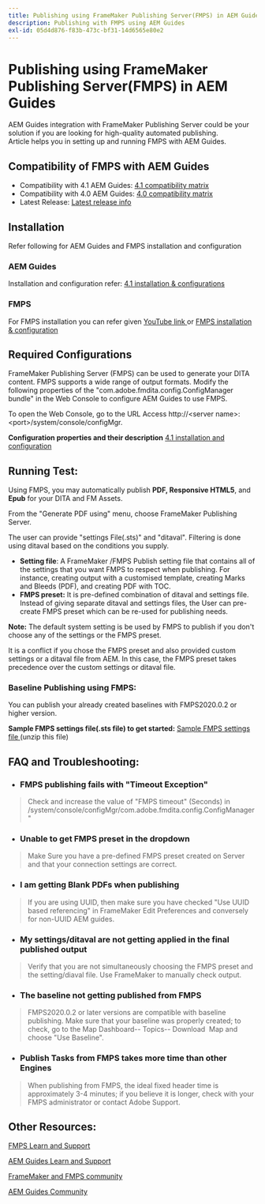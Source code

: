 ```yaml
---
title: Publishing using FrameMaker Publishing Server(FMPS) in AEM Guides
description: Publishing with FMPS using AEM Guides
exl-id: 05d4d876-f83b-473c-bf31-14d6565e80e2
---
```

# Publishing using FrameMaker Publishing Server(FMPS) in AEM Guides

AEM Guides integration with FrameMaker Publishing Server could be your solution if you are looking for high-quality automated publishing.  
Article helps you in setting up and running FMPS with AEM Guides.

## Compatibility of FMPS with AEM Guides

- Compatibility with 4.1 AEM Guides: [4.1 compatibility matrix ](/help/product-guide/release-info/release-notes-4.1.md#compatibility-matrix)
- Compatibility with 4.0 AEM Guides: [4.0 compatibility matrix](https://helpx.adobe.com/xml-documentation-for-experience-manager/release-note/release-notes-xml-documentation-solution-4-0.html/#Compatibility%20matrix)
- Latest Release: [Latest release info](help/product-guide/release-info/latest-release-info.md)

## Installation

Refer following for AEM Guides and FMPS installation and configuration

### AEM Guides

Installation and configuration refer: [ 4.1 installation & configurations ](https://helpx.adobe.com/content/dam/help/en/xml-documentation-solution/4-1-2/Adobe-Experience-Manager-Guides_Installation-Configuration-Guide_EN.pdf)

### FMPS

For FMPS installation you can refer given [YouTube link ](https://www.youtube.com/watch?v=2deelyM5VA8&t) or [FMPS installation & configuration ](https://help.adobe.com/en_US/framemaker/server/index.html#t=fmps-user-guide%2Finstall_config_fmps.html%23install_config_fmps&rhtocid=_2)

## Required Configurations

FrameMaker Publishing Server (FMPS) can be used to generate your DITA content. FMPS supports a wide range of output formats. Modify the following properties of the "com.adobe.fmdita.config.ConfigManager bundle" in the Web Console to configure AEM Guides to use FMPS.

To open the Web Console, go to the URL Access http://\<server name\>:\<port\>/system/console/configMgr.

**Configuration properties and their description** [4.1 installation and configuration ](https://helpx.adobe.com/content/dam/help/en/xml-documentation-solution/4-1-2/Adobe-Experience-Manager-Guides_Installation-Configuration-Guide_EN.pdf#page=89)

## Running Test:

Using FMPS, you may automatically publish **PDF, Responsive HTML5**, and **Epub** for your DITA and FM Assets.

From the "Generate PDF using" menu, choose FrameMaker Publishing Server.

The user can provide "settings File(.sts)" and "ditaval". Filtering is done using ditaval based on the conditions you supply.

-   **Setting file**: A FrameMaker /FMPS Publish setting file that contains all of the settings that you want FMPS to respect when publishing. For instance, creating output with a customised template, creating Marks and Bleeds (PDF), and creating PDF with TOC.
-   **FMPS preset:** It is pre-defined combination of ditaval and settings file. Instead of giving separate ditaval and settings files, the User can pre-create FMPS preset which can be re-used for publishing needs.

**Note:** The default system setting is be used by FMPS to publish if you don't choose any of the settings or the FMPS preset.

It is a conflict if you chose the FMPS preset and also provided custom settings or a ditaval file from AEM. In this case, the FMPS preset takes precedence over the custom settings or ditaval file.

### Baseline Publishing using FMPS:

You can publish your already created baselines with FMPS2020.0.2 or higher version.

**Sample FMPS settings file(.sts file) to get started:** [Sample FMPS  settings file ](https://acrobat.adobe.com/link/track?uri=urn:aaid:scds:US:ef750752-7a7e-4e51-923e-6b7d9861ed54) (unzip this file)

## FAQ and Troubleshooting:

-   ### FMPS publishing fails with "Timeout Exception"

>Check and increase the value of "FMPS timeout" (Seconds) in /system/console/configMgr/com.adobe.fmdita.config.ConfigManager"

-   ### Unable to get FMPS preset in the dropdown

>Make Sure you have a pre-defined FMPS preset created on Server and that your connection settings are correct.

-   ### I am getting Blank PDFs when publishing

>If you are using UUID, then make sure you have checked "Use UUID based referencing" in FrameMaker Edit Preferences and conversely for non-UUID AEM guides.

-   ### My settings/ditaval are not getting applied in the final published output 

>Verify that you are not simultaneously choosing the FMPS preset and the setting/diaval file. Use FrameMaker to manually check output.

-   ### The baseline not getting published from FMPS

>FMPS2020.0.2 or later versions are compatible with baseline publishing.
>Make sure that your baseline was properly created; to check, go to the Map Dashboard-- Topics-- Download  Map and choose "Use Baseline".
-   ### Publish Tasks from FMPS takes more time than other Engines

>When publishing from FMPS, the ideal fixed header time is approximately 3-4 minutes; if you believe it is longer, check with your FMPS administrator or contact Adobe Support.

## Other Resources:

[FMPS Learn and Support](https://helpx.adobe.com/support/framemaker-publishing-server.html)

[AEM Guides Learn and Support](https://helpx.adobe.com/in/support/xml-documentation-for-experience-manager.html)

[FrameMaker and FMPS community](https://community.adobe.com/t5/framemaker/ct-p/ct-framemaker?page=1&sort=latest_replies&lang=all&tabid=all)

[AEM Guides Community](https://experienceleaguecommunities.adobe.com/t5/experience-manager-guides/ct-p/aem-xml-documentation)
